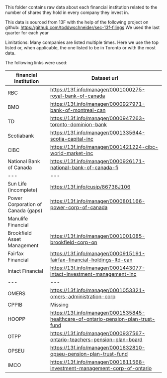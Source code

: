 This folder contains raw data about each financial institution related to the number of shares they hold in every company they invest in.

This data is sourced from 13F with the help of the following project on github:
https://github.com/toddwschneider/sec-13f-filings
We used the last quarter for each year

Limitations:
Many companies are listed multiple times. Here we use the top listed or, when applicable, the one listed to be in Toronto or with the most data.

The following links were used:


| financial Institution | Dataset url |
| --- | --- |
| RBC | https://13f.info/manager/0001000275-royal-bank-of-canada |
| BMO | https://13f.info/manager/0000927971-bank-of-montreal-can
| TD | https://13f.info/manager/0000947263-toronto-dominion-bank
|Scotiabank | https://13f.info/manager/0001335644-scotia-capital-inc
| CIBC | https://13f.info/manager/0001421224-cibc-world-market-inc
|National Bank of Canada | https://13f.info/manager/0000926171-national-bank-of-canada-fi
| --- | --- |
| Sun Life (incomplete) | https://13f.info/cusip/86738J106
| Power Corporation of Canada (gaps) | https://13f.info/manager/0000801166-power-corp-of-canada
| Manulife Financial | 
| Brookfield Asset Management | https://13f.info/manager/0001001085-brookfield-corp-on
| Fairfax Financial | https://13f.info/manager/0000915191-fairfax-financial-holdings-ltd-can |
| Intact Financial | https://13f.info/manager/0001443077-intact-investment-management-inc |
| --- | --- |
| OMERS |  https://13f.info/manager/0001053321-omers-administration-corp |
| CPPIB | Missing |
| HOOPP | https://13f.info/manager/0001535845-healthcare-of-ontario-pension-plan-trust-fund
| OTPP | https://13f.info/manager/0000937567-ontario-teachers-pension-plan-board |
| OPSEU | https://13f.info/manager/0001632810-opseu-pension-plan-trust-fund
| IMCO | https://13f.info/manager/0001811568-investment-management-corp-of-ontario |